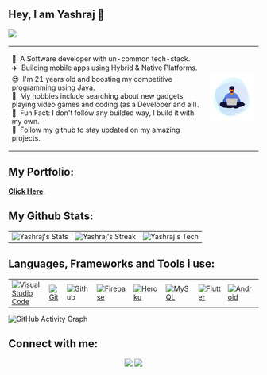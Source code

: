 

## Hey, I am Yashraj :wave:
![](https://komarev.com/ghpvc/?username=yashrajjain726&color=brightgreen)

<table>
  <tr>
    <td valign="center">
      <p>
        👀 &nbsp;A Software developer with un-common tech-stack.<br/>
        ✈️ &nbsp;Building mobile apps using Hybrid & Native Platforms.<br/>
        😍 &nbsp;I'm 21 years old and boosting my competitive programming using Java.<br/>
        🚀 &nbsp;My hobbies include searching about new gadgets, playing video games and coding (as a Developer and all).<br/>
        🙂 &nbsp;Fun Fact: I don't follow any builded way, I build it with my own.<br/>
        💞️ &nbsp;Follow my github to stay updated on my amazing projects.<br/>
      </p>
    </td>
    <td>
      <a href="#"><img src="https://github.com/yashrajjain726/yashrajjain726/blob/master/animation.gif" width="200" alt="
      Profile Pic"/></a>
    </td>
  </tr>
</table>

## My Portfolio:

**[Click Here](https://yashrajjain.in/)**.

## My Github Stats:

<table>
  <tr>
    <td>
       <img src="https://github-readme-stats.vercel.app/api?username=yashrajjain726&&show_icons=true&title_color=ffffff&icon_color=0195FF&text_color=fffff0&bg_color=0F182A" alt="Yashraj's Stats" />
    </td>
    <td>
       <img src="https://github-readme-streak-stats.herokuapp.com/?user=yashrajjain726&theme=dark&background=0F182A&ring=0195FF&fire=blue" alt="Yashraj's Streak" />
    </td>
    <td>
      <img src="https://github-readme-stats.vercel.app/api/top-langs/?username=yashrajjain726&layout=compact&bg_color=0F182A&text_color=fffff0" alt="Yashraj's Tech" />
    </td>
  </tr>
</table>

## Languages, Frameworks and Tools i use:
  <table>
    <tr>
      <td>
          <a href="#"><img alt="Visual Studio Code" src="https://img.shields.io/badge/Visual%20Studio%20Code-0078d7.svg?logo=visual-studio-code&logoColor=white"></a>
      </td>
      <td>
        <a href="#"><img alt="Git" src="https://img.shields.io/badge/Git%20-%23F05033.svg?logo=git&logoColor=white"></a>
      </td>
      <td>
        <img alt="Github" src="https://img.shields.io/badge/-GitHub-05122A?style=flat&logo=github">
      </td>
      <td>
          <a href="https://firebase.google.com/"><img alt="Firebase" src ="https://img.shields.io/badge/Firebase-ffca28?style=flate&logo=firebase&logoColor=black"></a>
      </td>
      <td>
          <a href="https://www.heroku.com/"><img alt="Heroku" src="https://img.shields.io/badge/Heroku%20-%23430098.svg?logo=heroku&logoColor=white"></a>  
      </td>
      <td>
        <a href="https://www.mysql.com/"><img alt="MySQL" src="https://img.shields.io/badge/MySQL-00000F?style=flat&logo=mysql&logoColor=white"></a>
      </td>
      <td>
          <a href="https://flutter.dev/" target="_blank">
            <img alt="Flutter" src="https://img.shields.io/badge/Flutter%20-02569B?style=for-the-badge&logo=flutter&logoColor=white">
          </a> 
      </td>
      <td>
          <a href="https://www.android.com/intl/en_in/" target="_blank">
            <img alt="Android" src="https://img.shields.io/badge/Android%20-3DDC84?style=for-the-badge&logo=android&logoColor=white">
          </a> 
      </td>  
    </tr>
  </table>

![GitHub Activity Graph](https://activity-graph.herokuapp.com/graph?username=yashrajjain726)

## Connect with me:

<p align="center">
  <a href = "https://www.linkedin.com/in/yashrajjain726"><img src="https://img.icons8.com/fluent/48/000000/linkedin.png"/></a>
<a href = "https://twitter.com/yashrajjain726"><img src="https://img.icons8.com/fluent/48/000000/twitter.png"/></a>
</p>
